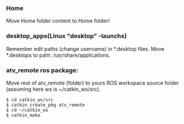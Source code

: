 ### Home
Move Home folder content to Home folder!

### desktop_apps(Linux "desktop" -launchs)
Remember edit paths (change username) in *.desktop files.
Move *.desktops to paht: /usr/share/applications.


### atv_remote ros package:
Move rest of atv_remote (folder) to yours ROS workspace source folder (assuming here ws is ~/catkin_ws/src).
```
$ cd catkin_ws/src
$ catkin_create_pkg atv_remote
$ cd ~/catkin_ws
$ catkin_make
```
